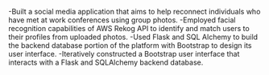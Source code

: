-Built a social media application that aims to help reconnect individuals who have met at work conferences using group photos.
-Employed facial recognition capabilities of AWS Rekog API to identify and match users to their profiles from uploaded photos.
-Used Flask and SQL Alchemy to build the backend database portion of the platform with Bootstrap to design its user interface.
-Iteratively constructed a Bootstrap user interface that interacts with a Flask and SQLAlchemy backend database.
